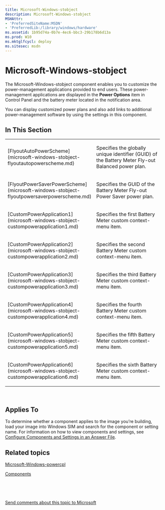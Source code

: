 ```yaml
---
title: Microsoft-Windows-stobject
description: Microsoft-Windows-stobject
MSHAttr:
- 'PreferredSiteName:MSDN'
- 'PreferredLib:/library/windows/hardware'
ms.assetid: 1b95d74a-0b7e-4ec6-bbc3-29b178b6d13a
ms.prod: W10
ms.mktglfcycl: deploy
ms.sitesec: msdn
---
```


# Microsoft-Windows-stobject


The Microsoft-Windows-stobject component enables you to customize the power-management applications provided to end users. These power-management applications are displayed in the **Power Options** item in Control Panel and the battery meter located in the notification area.

You can display customized power plans and also add links to additional power-management software by using the settings in this component.


## In This Section


<table>
<colgroup>
<col width="50%" />
<col width="50%" />
</colgroup>
<tbody>
<tr class="odd">
<td><p>[FlyoutAutoPowerScheme](microsoft-windows-stobject-flyoutautopowerscheme.md)</p></td>
<td><p>Specifies the globally unique identifier (GUID) of the Battery Meter Fly-out Balanced power plan.</p></td>
</tr>
<tr class="odd">
<td><p>[FlyoutPowerSaverPowerScheme](microsoft-windows-stobject-flyoutpowersaverpowerscheme.md)</p></td>
<td><p>Specifies the GUID of the Battery Meter Fly-out Power Saver power plan.</p></td>
</tr>
<tr class="even">
<td><p>[CustomPowerApplication1](microsoft-windows-stobject-custompowerapplication1.md)</p></td>
<td><p>Specifies the first Battery Meter custom context-menu item.</p></td>
</tr>
<tr class="odd">
<td><p>[CustomPowerApplication2](microsoft-windows-stobject-custompowerapplication2.md)</p></td>
<td><p>Specifies the second Battery Meter custom context-menu item.</p></td>
</tr>
<tr class="even">
<td><p>[CustomPowerApplication3](microsoft-windows-stobject-custompowerapplication3.md)</p></td>
<td><p>Specifies the third Battery Meter custom context-menu item.</p></td>
</tr>
<tr class="odd">
<td><p>[CustomPowerApplication4](microsoft-windows-stobject-custompowerapplication4.md)</p></td>
<td><p>Specifies the fourth Battery Meter custom context-menu item.</p></td>
</tr>
<tr class="even">
<td><p>[CustomPowerApplication5](microsoft-windows-stobject-custompowerapplication5.md)</p></td>
<td><p>Specifies the fifth Battery Meter custom context-menu item.</p></td>
</tr>
<tr class="odd">
<td><p>[CustomPowerApplication6](microsoft-windows-stobject-custompowerapplication6.md)</p></td>
<td><p>Specifies the sixth Battery Meter custom context-menu item.</p></td>
</tr>
</tbody>
</table>

 

## Applies To


To determine whether a component applies to the image you’re building, load your image into Windows SIM and search for the component or setting name. For information on how to view components and settings, see [Configure Components and Settings in an Answer File](https://msdn.microsoft.com/library/windows/hardware/dn915078).

## Related topics


[Microsoft-Windows-powercpl](microsoft-windows-powercpl.md)

[Components](components-b-unattend.md)

 

 

[Send comments about this topic to Microsoft](mailto:wsddocfb@microsoft.com?subject=Documentation%20feedback%20%5Bp_unattend\p_unattend%5D:%20Microsoft-Windows-stobject%20%20RELEASE:%20%2810/3/2016%29&body=%0A%0APRIVACY%20STATEMENT%0A%0AWe%20use%20your%20feedback%20to%20improve%20the%20documentation.%20We%20don't%20use%20your%20email%20address%20for%20any%20other%20purpose,%20and%20we'll%20remove%20your%20email%20address%20from%20our%20system%20after%20the%20issue%20that%20you're%20reporting%20is%20fixed.%20While%20we're%20working%20to%20fix%20this%20issue,%20we%20might%20send%20you%20an%20email%20message%20to%20ask%20for%20more%20info.%20Later,%20we%20might%20also%20send%20you%20an%20email%20message%20to%20let%20you%20know%20that%20we've%20addressed%20your%20feedback.%0A%0AFor%20more%20info%20about%20Microsoft's%20privacy%20policy,%20see%20http://privacy.microsoft.com/default.aspx. "Send comments about this topic to Microsoft")





